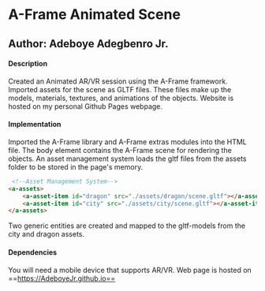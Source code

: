 # A-Frame Animated Scene

## Author: Adeboye Adegbenro Jr.

#### Description

Created an Animated AR/VR session using the A-Frame framework. Imported assets for the scene as GLTF files. These files make up the models, materials, textures, and animations of the objects. Website is hosted on my personal Github Pages webpage.

#### Implementation

Imported the A-Frame library and A-Frame extras modules into the HTML file. The body element contains the A-Frame scene for rendering the objects. An asset management system loads the gltf files from the assets folder to be stored in the page's memory.

```html
 <!--Asset Management System-->
<a-assets>
    <a-asset-item id="dragon" src="./assets/dragon/scene.gltf"></a-asset-item>
    <a-asset-item id="city" src="./assets/city/scene.gltf"></a-asset-item>
</a-assets>

```

Two generic entities are created and mapped to the gltf-models from the city and dragon assets.

#### Dependencies

You will need a mobile device that supports AR/VR. Web page is hosted on ==https://AdeboyeJr.github.io==
